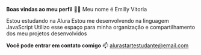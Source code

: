 **Boas vindas ao meu perfil** 💙💙
Meu nome é Emilly Vitoria

Estou estudando na Alura
Estou me desenvolvendo na linguagem JavaScript
Utilizo esse espaço para minha organização e compartilhamento dos meu projetos desenvolvidos

**Você pode entrar em contato comigo** 📫
alurastartestudante@email.com
